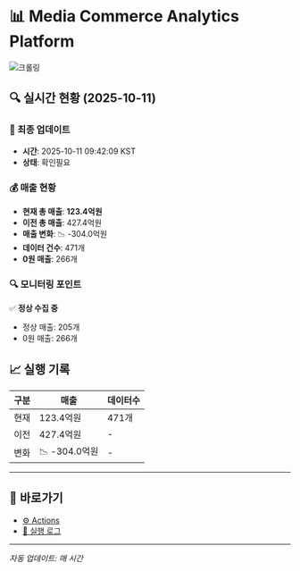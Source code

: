 # 📊 Media Commerce Analytics Platform

![크롤링](https://img.shields.io/badge/크롤링-확인필요-orange)

## 🔍 실시간 현황 (2025-10-11)

### 📍 최종 업데이트
- **시간**: 2025-10-11 09:42:09 KST
- **상태**: 확인필요

### 💰 매출 현황
- **현재 총 매출**: **123.4억원**
- **이전 총 매출**: 427.4억원
- **매출 변화**: 📉 -304.0억원
- **데이터 건수**: 471개
- **0원 매출**: 266개

### 🔍 모니터링 포인트

✅ **정상 수집 중**
- 정상 매출: 205개
- 0원 매출: 266개


## 📈 실행 기록

| 구분 | 매출 | 데이터수 |
|------|------|----------|
| 현재 | 123.4억원 | 471개 |
| 이전 | 427.4억원 | - |
| 변화 | 📉 -304.0억원 | - |

---

## 🔗 바로가기

- [⚙️ Actions](../../actions)
- [📝 실행 로그](../../actions/workflows/daily_scraping.yml)

---

*자동 업데이트: 매 시간*
